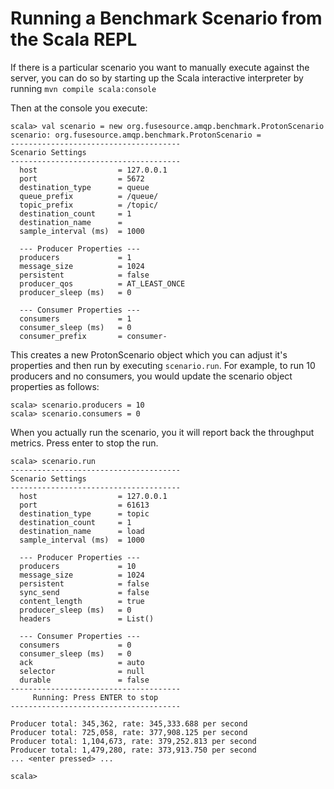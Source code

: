 # Running a Benchmark Scenario from the Scala REPL

If there is a particular scenario you want to manually execute against the 
server, you can do so by starting up the Scala interactive interpreter by
running `mvn compile scala:console`

Then at the console you execute:

    scala> val scenario = new org.fusesource.amqp.benchmark.ProtonScenario
    scenario: org.fusesource.amqp.benchmark.ProtonScenario = 
    --------------------------------------
    Scenario Settings
    --------------------------------------
      host                  = 127.0.0.1
      port                  = 5672
      destination_type      = queue
      queue_prefix          = /queue/
      topic_prefix          = /topic/
      destination_count     = 1
      destination_name      = 
      sample_interval (ms)  = 1000
  
      --- Producer Properties ---
      producers             = 1
      message_size          = 1024
      persistent            = false
      producer_qos          = AT_LEAST_ONCE
      producer_sleep (ms)   = 0
  
      --- Consumer Properties ---
      consumers             = 1
      consumer_sleep (ms)   = 0
      consumer_prefix       = consumer-

This creates a new ProtonScenario object which you can adjust it's properties
and then run by executing `scenario.run`. For example, to run 10 producers
and no consumers, you would update the scenario object properties as follows:

    scala> scenario.producers = 10
    scala> scenario.consumers = 0

When you actually run the scenario, you it will report back the throughput
metrics. Press enter to stop the run.

    scala> scenario.run                                          
    --------------------------------------
    Scenario Settings
    --------------------------------------
      host                  = 127.0.0.1
      port                  = 61613
      destination_type      = topic
      destination_count     = 1
      destination_name      = load
      sample_interval (ms)  = 1000
  
      --- Producer Properties ---
      producers             = 10
      message_size          = 1024
      persistent            = false
      sync_send             = false
      content_length        = true
      producer_sleep (ms)   = 0
      headers               = List()
  
      --- Consumer Properties ---
      consumers             = 0
      consumer_sleep (ms)   = 0
      ack                   = auto
      selector              = null
      durable               = false
    --------------------------------------
         Running: Press ENTER to stop
    --------------------------------------

    Producer total: 345,362, rate: 345,333.688 per second
    Producer total: 725,058, rate: 377,908.125 per second
    Producer total: 1,104,673, rate: 379,252.813 per second
    Producer total: 1,479,280, rate: 373,913.750 per second
    ... <enter pressed> ...
    
    scala>



